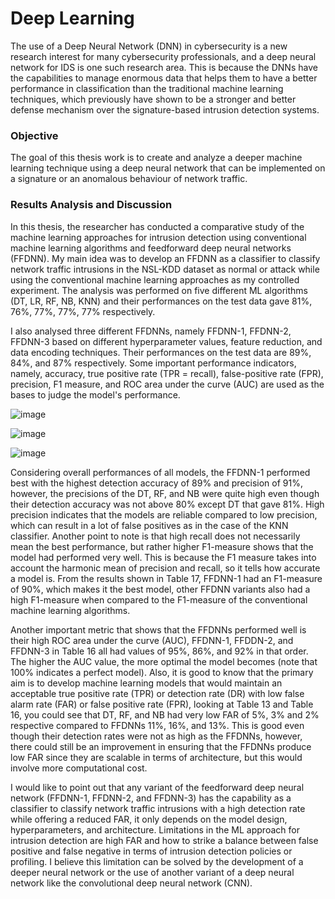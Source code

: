 # Deep Learning
The use of a Deep Neural Network (DNN) in cybersecurity is a new research interest for many cybersecurity professionals, and a deep neural network for IDS is one such research area. This is because the DNNs have the capabilities to manage enormous data that helps them to have a better performance in classification than the traditional machine learning techniques, which previously have shown to be a stronger and better defense mechanism over the signature-based intrusion detection systems.

### Objective
The goal of this thesis work is to create and analyze a deeper machine learning technique using a deep neural network that can 
be implemented on a signature or an anomalous behaviour of network traffic. 
### Results Analysis and Discussion 
In this thesis, the researcher has conducted a comparative study of the machine learning approaches for intrusion detection using conventional machine learning algorithms and feedforward deep neural networks (FFDNN). My main idea was to develop an FFDNN as a 
classifier to classify network traffic intrusions in the NSL-KDD dataset as normal or attack while using the conventional machine learning approaches as my controlled experiment. The analysis was performed on five different ML algorithms (DT, LR, RF, NB, KNN) and their performances on the test data gave 81%, 76%, 77%, 77%, 77% respectively. 

I also analysed three different FFDNNs, namely FFDNN-1, FFDNN-2, FFDNN-3 based on different hyperparameter values, feature reduction, and data encoding techniques. Their performances on the test data are 89%, 84%, and 87% respectively. Some important performance indicators, namely, accuracy, true positive rate (TPR = recall), false-positive rate (FPR), precision, F1 measure, and ROC area under the curve (AUC) are used as the bases to judge the model's performance.

![image](https://github.com/user-attachments/assets/5804b98d-e284-4ce2-9084-12bc64e3c93f)

![image](https://github.com/user-attachments/assets/cc1585c2-23f2-4677-979f-b1e169acc652)

![image](https://github.com/user-attachments/assets/98d06605-e840-4f02-8b62-93650c08bbdc)

Considering overall performances of all models, the FFDNN-1 performed best with the highest detection accuracy of 89% and precision of 91%, however, the precisions of the DT, RF, and NB were quite high even though their detection accuracy was not above 80% except DT that gave 81%. High precision indicates that the models are reliable compared to low precision, which can result in a lot of false positives as in the case of the KNN classifier. Another point to note is that high recall does not necessarily mean the best performance, but rather higher F1-measure shows that the model had performed very well. This is because the F1 measure takes into account the harmonic mean of precision and recall, so it tells how accurate a model is. From the results shown in Table 17, FFDNN-1 had an F1-measure of 90%, which makes it the best model, other FFDNN variants also had a high F1-measure when compared to the F1-measure of the conventional machine learning algorithms. 

Another important metric that shows that the FFDNNs performed well is their high ROC area under the curve (AUC), FFDNN-1, FFDDN-2, and FFDNN-3 in Table 16 all had values of 95%, 86%, and 92% in that order. The higher the AUC value, the more optimal the model becomes (note that 100% indicates a perfect model). Also, it is good to know that the primary aim is to develop machine learning models that would maintain an acceptable true positive rate (TPR) or detection rate (DR) with low false alarm rate (FAR) or false positive rate (FPR), looking at Table 13 and Table 16, you could see that DT, RF, and NB had very low FAR of 5%, 3% and 2% respective compared to FFDNNs 11%, 16%, and 13%. This is good even though their detection rates were not as high as the FFDNNs, however, there could still be an improvement in ensuring that the FFDNNs produce low FAR since they are scalable in terms of architecture, but this would involve more computational cost. 

I would like to point out that any variant of the feedforward deep neural network (FFDNN-1, FFDNN-2, and FFDNN-3) has the capability as a classifier to classify network traffic intrusions with a high detection rate while offering a reduced FAR, it only depends on the model design, hyperparameters, and architecture. Limitations in the ML approach for intrusion detection are high FAR and how to strike a balance between false positive and false negative in terms of intrusion detection policies or profiling. I believe this limitation can be solved by the development of a deeper neural network or the use of another variant of a deep neural network like the convolutional deep neural network (CNN). 

